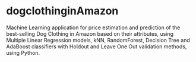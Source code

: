 # dogclothinginAmazon
Machine Learning application for price estimation and prediction of the best-selling Dog Clothing in Amazon based on their attributes, using Multiple Linear Regression models, kNN, RandomForest, Decision Tree and AdaBoost classifiers with Holdout and Leave One Out validation methods, using Python.
